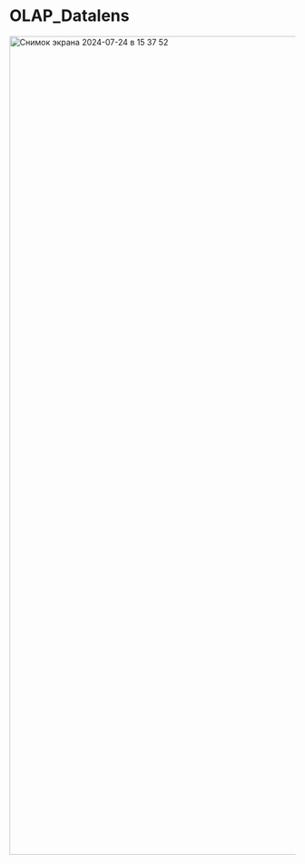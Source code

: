 # OLAP_Datalens

<img width="1440" alt="Снимок экрана 2024-07-24 в 15 37 52" src="https://github.com/user-attachments/assets/2f675f57-2640-4437-a571-a63fcb49902f">

